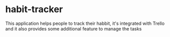 # habit-tracker
This application helps people to track their habbit, it's integrated with Trello and it also provides some additional feature to manage the tasks
